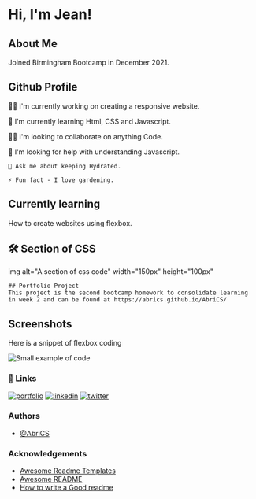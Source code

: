 # Hi, I'm Jean! 

## About Me
Joined Birmingham Bootcamp in December 2021.

## Github Profile
👩‍💻 I'm currently working on creating a responsive website.

🧠 I'm currently learning Html, CSS and Javascript.

👯‍♀️ I'm looking to collaborate on anything Code.

🤔 I'm looking for help with understanding Javascript.

```
💬 Ask me about keeping Hydrated.

⚡️ Fun fact - I love gardening.

```

## Currently learning
How to create websites using flexbox. 



## 🛠 Section of CSS

img  alt="A section of css code" width="150px" height="100px"

```
## Portfolio Project 
This project is the second bootcamp homework to consolidate learning in week 2 and can be found at https://abrics.github.io/AbriCS/

```
## Screenshots

Here is a snippet of flexbox coding

<img src="./Assets/Image/snippet-ofcode.jpeg" alt="Small example of code"/>
                                                                                                                                                                                                                                                                                                                                          
### 🔗 Links
[![portfolio](https://img.shields.io/badge/my_portfolio-000?style=for-the-badge&logo=ko-fi&logoColor=white)](https://abrics.github.io/AbriCS/)
[![linkedin](https://img.shields.io/badge/linkedin-0A66C2?style=for-the-badge&logo=linkedin&logoColor=white)](https://www.linkedin.com/)
[![twitter](https://img.shields.io/badge/twitter-1DA1F2?style=for-the-badge&logo=twitter&logoColor=white)](https://twitter.com/)

### Authors
- [@AbriCS](https://www.github.com/AbriCS)

### Acknowledgements

 - [Awesome Readme Templates](https://awesomeopensource.com/project/elangosundar/awesome-README-templates)
 - [Awesome README](https://github.com/matiassingers/awesome-readme)
 - [How to write a Good readme](https://bulldogjob.com/news/449-how-to-write-a-good-readme-for-your-github-project)




